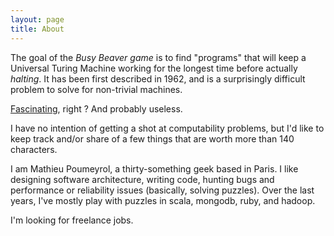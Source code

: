 ```yaml
---
layout: page
title: About
---
```


The goal of the *Busy Beaver game* is to find "programs" that will keep a Universal Turing Machine working
for the longest time before actually *halting*. It has been first described in 1962, and is a surprisingly 
difficult problem to solve for non-trivial machines.

[Fascinating](http://en.wikipedia.org/wiki/Busy_beaver), right ? And probably useless.

I have no intention of getting a shot at computability problems, but I'd like to keep track and/or share of a few
things that are worth more than 140 characters.

I am Mathieu Poumeyrol, a thirty-something geek based in Paris. I like designing software architecture, 
writing code, hunting bugs and performance or reliability issues (basically, solving puzzles). Over the last
years, I've mostly play with puzzles in scala, mongodb, ruby, and hadoop.

I'm looking for freelance jobs.
